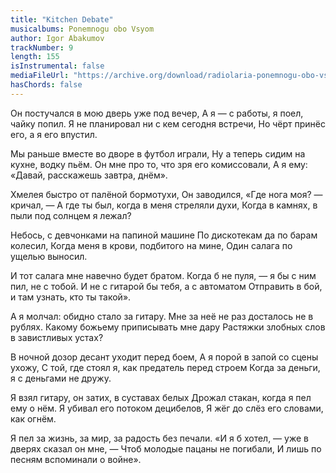 ```yaml
---
title: "Kitchen Debate"
musicalbums: Ponemnogu obo Vsyom
author: Igor Abakumov
trackNumber: 9
length: 155
isInstrumental: false
mediaFileUrl: "https://archive.org/download/radiolaria-ponemnogu-obo-vsyom/09-razgovor_na_kuhne.mp3"
hasChords: false
---
```


Он постучался в мою дверь уже под вечер,
А я — с работы, я поел, чайку попил.
Я не планировал ни с кем сегодня встречи,
Но чёрт принёс его, а я его впустил.

Мы раньше вместе во дворе в футбол играли,
Ну а теперь сидим на кухне, водку пьём.
Он мне про то, что зря его комиссовали,
А я ему: «Давай, расскажешь завтра, днём».

Хмелея быстро от палёной бормотухи,
Он заводился, «Где нога моя? — кричал, —
А где ты был, когда в меня стреляли духи,
Когда в камнях, в пыли под солнцем я лежал?

Небось, с девчонками на папиной машине
По дискотекам да по барам колесил,
Когда меня в крови, подбитого на мине,
Один салага по ущелью выносил.

И тот салага мне навечно будет братом.
Когда б не пуля, — я бы с ним пил, не с тобой.
И не с гитарой бы тебя, а с автоматом
Отправить в бой, и там узнать, кто ты такой».

А я молчал: обидно стало за гитару.
Мне за неё не раз досталось не в рублях.
Какому божьему приписывать мне дару
Растяжки злобных слов в завистливых устах?

В ночной дозор десант уходит перед боем,
А я порой в запой со сцены ухожу,
С той, где стоял я, как предатель перед строем
Когда за деньги, я с деньгами не дружу.

Я взял гитару, он затих, в суставах белых
Дрожал стакан, когда я пел ему о нём.
Я убивал его потоком децибелов,
Я жёг до слёз его словами, как огнём.

Я пел за жизнь, за мир, за радость без печали.
«И я б хотел, — уже в дверях сказал он мне, —
Чтоб молодые пацаны не погибали,
И лишь по песням вспоминали о войне».
